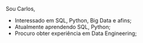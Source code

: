 Sou Carlos,
- Interessado em SQL, Python, Big Data e afins; 
- Atualmente aprendendo SQL, Python;
- Procuro obter experiência em Data Engineering;

<!---
carlosbecker2077/carlosbecker2077 is a ✨ special ✨ repository because its `README.md` (this file) appears on your GitHub profile.
You can click the Preview link to take a look at your changes.
--->
